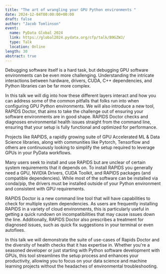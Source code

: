 ```yaml
---
title: "The art of wrangling your GPU Python environments "
date: 2024-12-04T00:00:00+00:00
draft: false
author: "Jacob Tomlinson"
event:
  name: PyData Global 2024
  link: https://global2024.pydata.org/cfp/talk/B9GZWJ/
  type: Talk
  location: Online
length: 30
abstract: true
---
```


Debugging software itself is a hard task, but debugging GPU software environments can be even more challenging. Understanding the intricate interactions between hardware, drivers, CUDA, C++ dependencies, and Python libraries can be far more complex.

In this talk we will dig into how these different layers interact and how you can address some of the common pitfalls that folks run into when configuring GPU Python environments. We will also introduce a new tool, RAPIDS Doctor, that aims to take the challenge out of ensuring your software environments are in good shape. RAPIDS Doctor checks and diagnoses environmental health issues straight from the command line, ensuring that your setup is fully functional and optimized for performance.

Projects like RAPIDS, a rapidly growing suite of GPU Accelerated ML & Data Science libraries, along with communities like Pytorch, Tensorflow and others are continuously looking to simplify the setup required to leverage GPUs in your PyData workflows.

Many users seek to install and use RAPIDS but are unclear of certain system requirements that it depends on. To install RAPIDS you generally need a GPU, NVIDIA Drivers, CUDA Toolkit, and RAPIDS packages (and compatible dependencies). While most of the software can be installed via conda/pip, the drivers must be installed outside of your Python environment and consistent with GPU requirements.

RAPIDS Doctor is a new command line tool that will have capabilities to check for multiple system dependencies. As users are frequently installing RAPIDS in a variety of cloud environments, this is particularly useful in getting a quick rundown on incompatibilities that may cause issues down the line. Additionally, RAPIDS Doctor also prescribes a treatment for diagnosed issues, such as quick fix suggestions in your terminal or even autofixes.

In this talk we will demonstrate the suite of use-cases of Rapids Doctor and the diversity of health checks that it has expertise in. Whether you're a seasoned developer or just starting with Python software development with GPUs, this tool streamlines the setup process and enhances your productivity, allowing you to focus on your data science and machine learning projects without the headaches of environmental troubleshooting.
